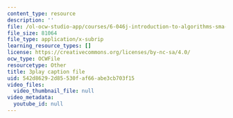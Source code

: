 ```yaml
---
content_type: resource
description: ''
file: /ol-ocw-studio-app/courses/6-046j-introduction-to-algorithms-sma-5503-fall-2005/542d86292d85530faf66abe3cb703f15_0VqawRl3Xzs.vtt
file_size: 81064
file_type: application/x-subrip
learning_resource_types: []
license: https://creativecommons.org/licenses/by-nc-sa/4.0/
ocw_type: OCWFile
resourcetype: Other
title: 3play caption file
uid: 542d8629-2d85-530f-af66-abe3cb703f15
video_files:
  video_thumbnail_file: null
video_metadata:
  youtube_id: null
---
```

